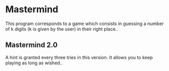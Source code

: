 # Mastermind
This program corresponds to a game which consists in guessing a number of k digits 
(k is given by the user) in their right place..

## Mastermind 2.0
A hint is granted every three tries in this version.
It allows you to keep playing as long as wished..
